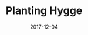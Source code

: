 ---
path: /projects/planting-hygge
title: Planting Hygge
date: 2017-12-04
featuredImage: ./plantingHygge-featured.png
---